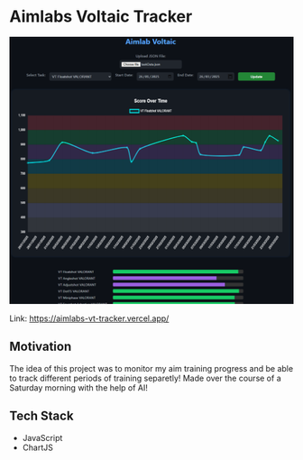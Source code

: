 # **Aimlabs Voltaic Tracker**

![alt text](image.png)

Link: https://aimlabs-vt-tracker.vercel.app/

## Motivation
The idea of this project was to monitor my aim training progress and be able to track different periods of training separetly! Made over the course of a Saturday morning with the help of AI!

## Tech Stack
- JavaScript
- ChartJS
